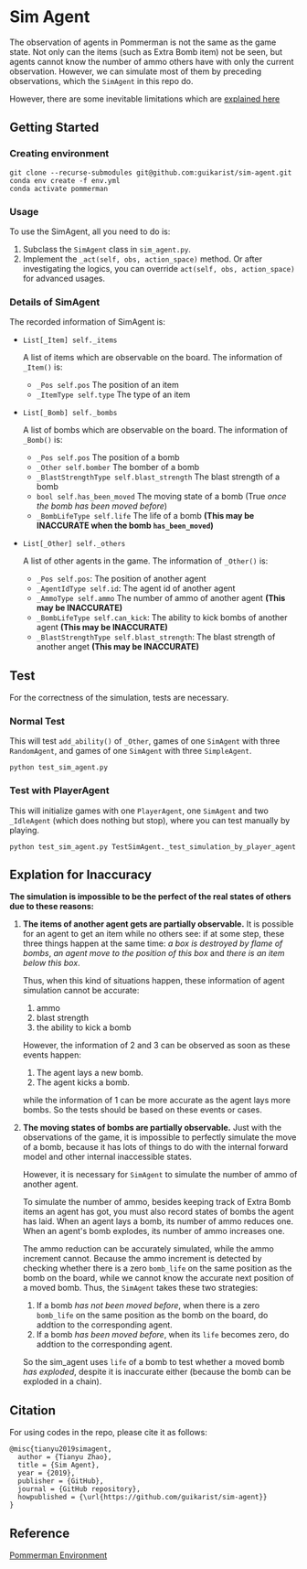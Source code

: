 # Sim Agent

The observation of agents in Pommerman is not the same as the game state. Not only can the items (such as Extra Bomb item) not be seen, but agents cannot know the number of ammo others have with only the current observation. However, we can simulate most of them by preceding observations, which the `SimAgent` in this repo do.

However, there are some inevitable limitations which are [explained here](#explation-for-inaccuracy)

## Getting Started

### Creating environment

```
git clone --recurse-submodules git@github.com:guikarist/sim-agent.git
conda env create -f env.yml
conda activate pommerman
```

### Usage

To use the SimAgent, all you need to do is:
1. Subclass the `SimAgent` class in `sim_agent.py`.
1. Implement the `_act(self, obs, action_space)` method. Or after investigating the logics, you can override `act(self, obs, action_space)` for advanced usages. 

### Details of SimAgent

The recorded information of SimAgent is:

* `List[_Item] self._items`

    A list of items which are observable on the board. The information of `_Item()` is:

    * `_Pos self.pos` The position of an item
    * `_ItemType self.type` The type of an item

* `List[_Bomb] self._bombs`

    A list of bombs which are observable on the board. The information of `_Bomb()` is:

    * `_Pos self.pos` The position of a bomb
    * `_Other self.bomber` The bomber of a bomb
    * `_BlastStrengthType self.blast_strength` The blast strength of a bomb
    * `bool self.has_been_moved` The moving state of a bomb (True *once the bomb has been moved before*)
    * `_BombLifeType self.life` The life of a bomb **(This may be INACCURATE when the bomb `has_been_moved`)**

* `List[_Other] self._others`

    A list of other agents in the game. The information of `_Other()` is:

    * `_Pos self.pos`: The position of another agent
    * `_AgentIdType self.id`: The agent id of another agent
    * `_AmmoType self.ammo` The number of ammo of another agent **(This may be INACCURATE)**
    * `_BombLifeType self.can_kick`: The ability to kick bombs of another agent **(This may be INACCURATE)**
    * `_BlastStrengthType self.blast_strength`: The blast strength of another anget **(This may be INACCURATE)**

## Test

For the correctness of the simulation, tests are necessary.

### Normal Test

This will test `add_ability()` of `_Other`, games of one `SimAgent` with three `RandomAgent`, and games of one `SimAgent` with three `SimpleAgent`.

```
python test_sim_agent.py
```

### Test with PlayerAgent

This will initialize games with one `PlayerAgent`, one `SimAgent` and two `_IdleAgent` (which does nothing but stop), where you can test manually by playing.

```
python test_sim_agent.py TestSimAgent._test_simulation_by_player_agent
```

## Explation for Inaccuracy

**The simulation is impossible to be the perfect of the real states of others due to these reasons:**

1.  **The items of another agent gets are partially observable.** It is possible for an agent to get an item while no others see: if at some step, these three things happen at the same time: *a box is destroyed by flame of bombs*, *an agent move to the position of this box* and *there is an item below this box*.

    Thus, when this kind of situations happen, these information of agent simulation cannot be accurate:

    1. ammo
    1. blast strength
    1. the ability to kick a bomb

    However, the information of 2 and 3 can be observed as soon as these events happen:

    1. The agent lays a new bomb.
    1. The agent kicks a bomb.

    while the information of 1 can be more accurate as the agent lays more bombs. So the tests should be based on these events or cases.

2.  **The moving states of bombs are partially observable.** Just with the observations of the game, it is impossible to perfectly simulate the move of a bomb, because it has lots of things to do with the internal forward model and other internal inaccessible states.

    However, it is necessary for `SimAgent` to simulate the number of ammo of another agent.

    To simulate the number of ammo, besides keeping track of Extra Bomb items an agent has got, you must also record states of bombs the agent has laid. When an agent lays a bomb, its number of ammo reduces one. When an agent's bomb explodes, its number of ammo increases one.

    The ammo reduction can be accurately simulated, while the ammo increment cannot. Because the ammo increment is detected by checking whether there is a zero `bomb_life` on the same position as the bomb on the board, while we cannot know the accurate next position of a moved bomb. Thus, the `SimAgent` takes these two strategies:

    1. If a bomb *has not been moved before*, when there is a zero `bomb_life` on the same position as the bomb on the board, do addtion to the corresponding agent.
    1. If a bomb *has been moved before*, when its `life` becomes zero, do addtion to the corresponding agent.

    So the sim_agent uses `life` of a bomb to test whether a moved bomb *has exploded*, despite it is inaccurate either (because the bomb can be exploded in a chain).

## Citation

For using codes in the repo, please cite it as follows:
```
@misc{tianyu2019simagent,
  author = {Tianyu Zhao},
  title = {Sim Agent},
  year = {2019},
  publisher = {GitHub},
  journal = {GitHub repository},
  howpublished = {\url{https://github.com/guikarist/sim-agent}}
}
```

## Reference

[Pommerman Environment](https://www.pommerman.com/)
